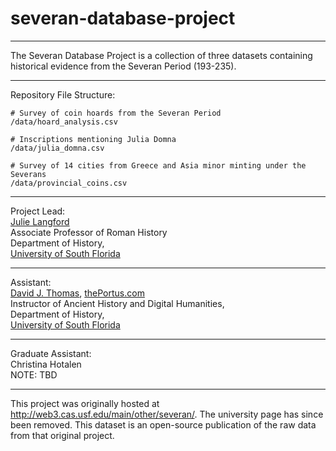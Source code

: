 # severan-database-project

---

The Severan Database Project is a collection of three datasets containing historical evidence from the Severan Period (193-235).

---

Repository File Structure:


``` shell
# Survey of coin hoards from the Severan Period
/data/hoard_analysis.csv

# Inscriptions mentioning Julia Domna
/data/julia_domna.csv

# Survey of 14 cities from Greece and Asia minor minting under the Severans
/data/provincial_coins.csv
```

---

Project Lead:<br />
[Julie Langford](julielangford@usf.edu)<br />
Associate Professor of Roman History<br />
Department of History,<br />
[University of South Florida](https://usf.edu)

---

Assistant:<br />
[David J. Thomas](mailto:dave.a.base@gmail.com), [thePortus.com](http://thePortus.com)<br />
Instructor of Ancient History and Digital Humanities,<br />
Department of History,<br />
[University of South Florida](https://github.com/usf-portal)

---

Graduate Assistant:<br />
Christina Hotalen<br />
NOTE: TBD<br />

---

This project was originally hosted at http://web3.cas.usf.edu/main/other/severan/. The university page has since been removed. This dataset is an open-source publication of the raw data from that original project.
